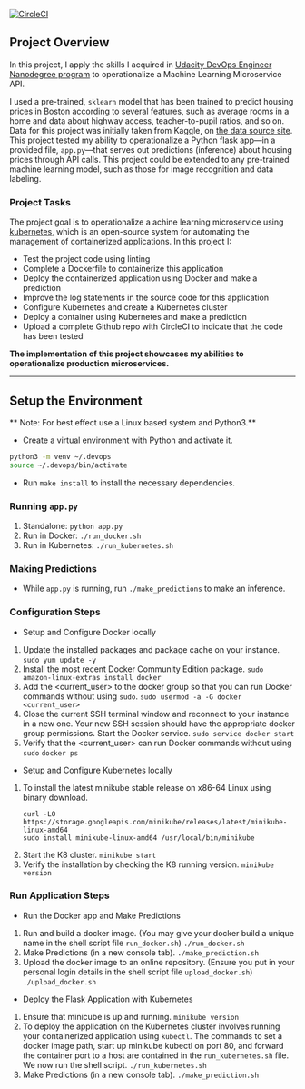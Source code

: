 [![CircleCI](https://dl.circleci.com/status-badge/img/gh/ArthurEzenwanne/DevOps_Microservices/tree/master.svg?style=svg)](https://dl.circleci.com/status-badge/redirect/gh/ArthurEzenwanne/DevOps_Microservices/tree/master)

## Project Overview

In this project, I apply the skills I acquired in [Udacity DevOps Engineer Nanodegree program](https://www.udacity.com/course/cloud-dev-ops-nanodegree--nd9991) to operationalize a Machine Learning Microservice API. 

I used a pre-trained, `sklearn` model that has been trained to predict housing prices in Boston according to several features, such as average rooms in a home and data about highway access, teacher-to-pupil ratios, and so on. Data for this project was initially taken from Kaggle, on [the data source site](https://www.kaggle.com/c/boston-housing).
This project tested my ability to operationalize a Python flask app—in a provided file, `app.py`—that serves out predictions (inference) about housing prices through API calls. This project could be extended to any pre-trained machine learning model, such as those for image recognition and data labeling.

### Project Tasks

The project goal is to operationalize a achine learning microservice using [kubernetes](https://kubernetes.io/), which is an open-source system for automating the management of containerized applications. In this project I:
* Test the project code using linting
* Complete a Dockerfile to containerize this application
* Deploy the containerized application using Docker and make a prediction
* Improve the log statements in the source code for this application
* Configure Kubernetes and create a Kubernetes cluster
* Deploy a container using Kubernetes and make a prediction
* Upload a complete Github repo with CircleCI to indicate that the code has been tested

**The implementation of this project showcases my abilities to operationalize production microservices.**

---

## Setup the Environment

** Note: For best effect use a Linux based system and Python3.**

* Create a virtual environment with Python and activate it.
```bash
python3 -m venv ~/.devops
source ~/.devops/bin/activate
```
* Run `make install` to install the necessary dependencies.

### Running `app.py`

1. Standalone:  `python app.py`
2. Run in Docker:  `./run_docker.sh`
3. Run in Kubernetes:  `./run_kubernetes.sh`

### Making Predictions
* While `app.py` is running, run `./make_predictions` to make an inference.

### Configuration Steps

* Setup and Configure Docker locally
1. Update the installed packages and package cache on your instance.
    ```sudo yum update -y```
2. Install the most recent Docker Community Edition package.
    ```sudo amazon-linux-extras install docker```
3. Add the <current_user> to the docker group so that you can run Docker commands without using `sudo`.
    ```sudo usermod -a -G docker <current_user>```
4. Close the current SSH terminal window and reconnect to your instance in a new one. Your new SSH session should have the appropriate docker group permissions. Start the Docker service.
    ```sudo service docker start```
5. Verify that the <current_user> can run Docker commands without using `sudo`
    ```docker ps```

* Setup and Configure Kubernetes locally
1. To install the latest minikube stable release on x86-64 Linux using binary download.
    ```
    curl -LO https://storage.googleapis.com/minikube/releases/latest/minikube-linux-amd64
    sudo install minikube-linux-amd64 /usr/local/bin/minikube
    ```
2. Start the K8 cluster.
    ```minikube start```
3. Verify the installation by checking the K8 running version.
    ```minikube version```
 
### Run Application Steps

* Run the Docker app and Make Predictions
1. Run and build a docker image. (You may give your docker build a unique name in the shell script file `run_docker.sh`)
    ```./run_docker.sh```
2. Make Predictions (in a new console tab).
    ```./make_prediction.sh```
3. Upload the docker image to an online repository. (Ensure you put in your personal login details in the shell script file `upload_docker.sh`)
    ```./upload_docker.sh```

* Deploy the Flask Application with Kubernetes
1. Ensure that minicube is up and running.
   ```minikube version```
2. To deploy the application on the Kubernetes cluster involves running your containerized application using `kubectl`. The commands to set a docker image path, start up minikube kubectl on port 80, and forward the container port to a host are contained in the `run_kubernetes.sh` file. We now run the shell script.
   ```./run_kubernetes.sh```
3. Make Predictions (in a new console tab).
    ```./make_prediction.sh```
